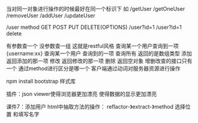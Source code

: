 当对同一对象进行操作的时候最好在同一个标识下  如
/getUser
/getOneUser
/removeUser
/addUser
/updateUser

/user method GET POST PUT DELETE(OPTIONS)
/user?id=1
/user?id=1 delete

有参数查一个  没参数查一组
这就是restful风格   查询某一个用户查询到一项{username:xx}
查询某一个用户  查询到的一项
查询所有   返回的是数组类型
添加      返回添加的那一项
修改      返回修改的那一项
删除      返回空对象
增删改查的接口只有一个 通过method进行区分是哪一个  客户端通过动词对服务器资源进行操作

npm install bootstrap  样式库

插件：json viewer使得浏览器更加漂亮  使得数据的显示更加漂亮

课件7：添加用户
html中抽取方法的操作：
reflactor-》extract-》method 选择位置  和填写名字



































